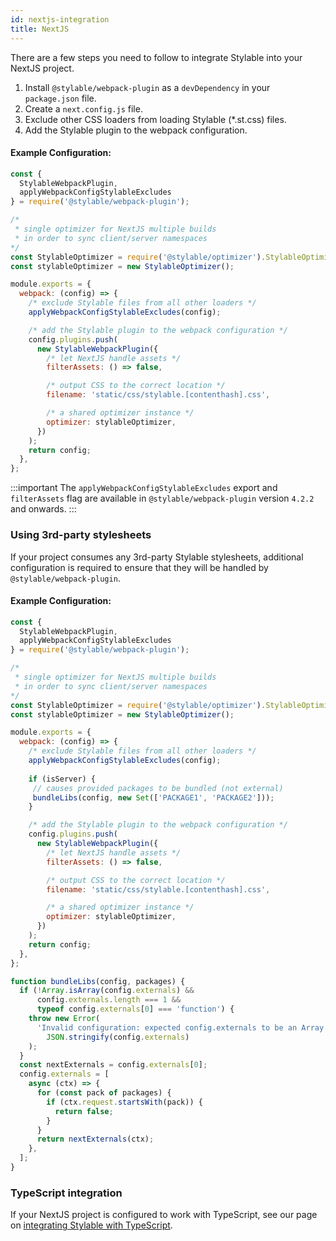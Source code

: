 ```yaml
---
id: nextjs-integration
title: NextJS
---
```


There are a few steps you need to follow to integrate Stylable into your NextJS project.

1. Install `@stylable/webpack-plugin` as a `devDependency` in your `package.json` file.
2. Create a `next.config.js` file.
3. Exclude other CSS loaders from loading Stylable (\*.st.css) files.
4. Add the Stylable plugin to the webpack configuration.

#### Example Configuration:

<!-- prettier-ignore-start -->

```js title="next.config.js"
const { 
  StylableWebpackPlugin,
  applyWebpackConfigStylableExcludes 
} = require('@stylable/webpack-plugin');

/* 
 * single optimizer for NextJS multiple builds 
 * in order to sync client/server namespaces 
*/
const StylableOptimizer = require('@stylable/optimizer').StylableOptimizer;
const stylableOptimizer = new StylableOptimizer();

module.exports = {
  webpack: (config) => {
    /* exclude Stylable files from all other loaders */
    applyWebpackConfigStylableExcludes(config);

    /* add the Stylable plugin to the webpack configuration */
    config.plugins.push(
      new StylableWebpackPlugin({
        /* let NextJS handle assets */
        filterAssets: () => false,

        /* output CSS to the correct location */
        filename: 'static/css/stylable.[contenthash].css',

        /* a shared optimizer instance */
        optimizer: stylableOptimizer,
      })
    );
    return config;
  },
};
```

<!-- prettier-ignore-end -->

:::important
The `applyWebpackConfigStylableExcludes` export and `filterAssets` flag are available in `@stylable/webpack-plugin` version `4.2.2` and onwards.
:::

### Using 3rd-party stylesheets

If your project consumes any 3rd-party Stylable stylesheets, additional configuration is required to ensure that they will be handled by `@stylable/webpack-plugin`.

#### Example Configuration:

<!-- prettier-ignore-start -->

```js title="next.config.js"
const { 
  StylableWebpackPlugin,
  applyWebpackConfigStylableExcludes 
} = require('@stylable/webpack-plugin');

/* 
 * single optimizer for NextJS multiple builds 
 * in order to sync client/server namespaces 
*/
const StylableOptimizer = require('@stylable/optimizer').StylableOptimizer;
const stylableOptimizer = new StylableOptimizer();

module.exports = {
  webpack: (config) => {
    /* exclude Stylable files from all other loaders */
    applyWebpackConfigStylableExcludes(config);
    
    if (isServer) {
     // causes provided packages to be bundled (not external)
     bundleLibs(config, new Set(['PACKAGE1', 'PACKAGE2']));
    }

    /* add the Stylable plugin to the webpack configuration */
    config.plugins.push(
      new StylableWebpackPlugin({
        /* let NextJS handle assets */
        filterAssets: () => false,

        /* output CSS to the correct location */
        filename: 'static/css/stylable.[contenthash].css',

        /* a shared optimizer instance */
        optimizer: stylableOptimizer,
      })
    );
    return config;
  },
};

function bundleLibs(config, packages) {
  if (!Array.isArray(config.externals) && 
      config.externals.length === 1 && 
      typeof config.externals[0] === 'function') {
    throw new Error(
      'Invalid configuration: expected config.externals to be an Array with a single function. got ' +
        JSON.stringify(config.externals)
    );
  }
  const nextExternals = config.externals[0];
  config.externals = [
    async (ctx) => {
      for (const pack of packages) {
        if (ctx.request.startsWith(pack)) {
          return false;
        }
      }
      return nextExternals(ctx);
    },
  ];
}
```

<!-- prettier-ignore-end -->

### TypeScript integration

If your NextJS project is configured to work with TypeScript, see our page on [integrating Stylable with TypeScript](/docs/getting-started/typescript-integration).

